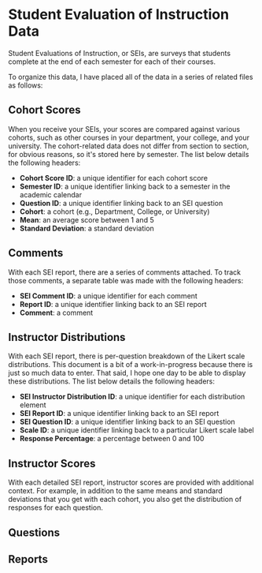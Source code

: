 # Student Evaluation of Instruction Data

Student Evaluations of Instruction, or SEIs, are surveys
that students complete at the end of each semester for
each of their courses. 

To organize this data, I have placed all of the data in a
series of related files as follows:

## Cohort Scores

When you receive your SEIs, your scores are compared against
various cohorts, such as other courses in your department, your 
college, and your university. The cohort-related data does not
differ from section to section, for obvious reasons, so it's
stored here by semester. The list below details the following
headers:

- **Cohort Score ID**: a unique identifier for each cohort score
- **Semester ID**: a unique identifier linking back to a semester in the academic calendar
- **Question ID**: a unique identifier linking back to an SEI question
- **Cohort**: a cohort (e.g., Department, College, or University)
- **Mean**: an average score between 1 and 5
- **Standard Deviation**: a standard deviation 

## Comments

With each SEI report, there are a series of comments attached.
To track those comments, a separate table was made with the following
headers:

- **SEI Comment ID**: a unique identifier for each comment
- **Report ID**: a unique identifier linking back to an SEI report
- **Comment**: a comment

## Instructor Distributions

With each SEI report, there is per-question breakdown of the
Likert scale distributions. This document is a bit of a work-in-progress
because there is just so much data to enter. That said, I hope one
day to be able to display these distributions. The list below
details the following headers:

- **SEI Instructor Distribution ID**: a unique identifier for each distribution element
- **SEI Report ID**: a unique identifier linking back to an SEI report
- **SEI Question ID**: a unique identifier linking back to an SEI question
- **Scale ID**: a unique identifier linking back to a particular Likert scale label
- **Response Percentage**: a percentage between 0 and 100

## Instructor Scores

With each detailed SEI report, instructor scores are provided with
additional context. For example, in addition to the same means and
standard deviations that you get with each cohort, you also get
the distribution of responses for each question.

## Questions

## Reports
